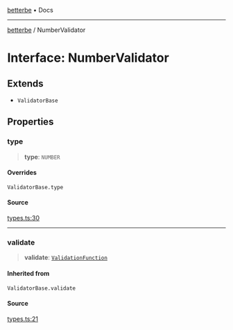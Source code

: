 [betterbe](../README.md) • Docs

---

[betterbe](../README.md) / NumberValidator

# Interface: NumberValidator

## Extends

- `ValidatorBase`

## Properties

### type

> **type**: `NUMBER`

#### Overrides

`ValidatorBase.type`

#### Source

[types.ts:30](https://github.com/ericvera/betterbe/blob/main/src/types.ts#L30)

---

### validate

> **validate**: [`ValidationFunction`](../type-aliases/ValidationFunction.md)

#### Inherited from

`ValidatorBase.validate`

#### Source

[types.ts:21](https://github.com/ericvera/betterbe/blob/main/src/types.ts#L21)
